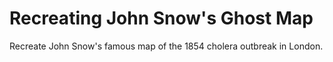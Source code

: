 # Recreating John Snow's Ghost Map
Recreate John Snow's famous map of the 1854 cholera outbreak in London.
